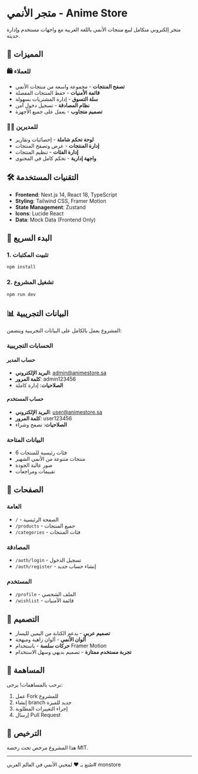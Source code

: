 # متجر الأنمي - Anime Store

متجر إلكتروني متكامل لبيع منتجات الأنمي باللغة العربية مع واجهات مستخدم وإدارة حديثة.

## 🌟 المميزات

### 🛍️ للعملاء
- **تصفح المنتجات** - مجموعة واسعة من منتجات الأنمي
- **قائمة الأمنيات** - حفظ المنتجات المفضلة
- **سلة التسوق** - إدارة المشتريات بسهولة
- **نظام المصادقة** - تسجيل دخول آمن
- **تصميم متجاوب** - يعمل على جميع الأجهزة

### 👨‍💼 للمديرين
- **لوحة تحكم شاملة** - إحصائيات وتقارير
- **إدارة المنتجات** - عرض وتصفح المنتجات
- **إدارة الفئات** - تنظيم المنتجات
- **واجهة إدارية** - تحكم كامل في المحتوى

## 🛠️ التقنيات المستخدمة

- **Frontend**: Next.js 14, React 18, TypeScript
- **Styling**: Tailwind CSS, Framer Motion
- **State Management**: Zustand
- **Icons**: Lucide React
- **Data**: Mock Data (Frontend Only)

## 🚀 البدء السريع

### 1. تثبيت المكتبات

```bash
npm install
```

### 2. تشغيل المشروع

```bash
npm run dev
```

## 📊 البيانات التجريبية

المشروع يعمل بالكامل على البيانات التجريبية ويتضمن:

### الحسابات التجريبية

#### حساب المدير
- **البريد الإلكتروني**: admin@animestore.sa
- **كلمة المرور**: admin123456
- **الصلاحيات**: إدارة كاملة

#### حساب المستخدم
- **البريد الإلكتروني**: user@animestore.sa
- **كلمة المرور**: user123456
- **الصلاحيات**: تصفح وشراء

### البيانات المتاحة
- 6 فئات رئيسية للمنتجات
- منتجات متنوعة من الأنمي الشهير
- صور عالية الجودة
- تقييمات ومراجعات

## 📱 الصفحات

### العامة
- `/` - الصفحة الرئيسية
- `/products` - جميع المنتجات
- `/categories` - فئات المنتجات

### المصادقة
- `/auth/login` - تسجيل الدخول
- `/auth/register` - إنشاء حساب جديد

### المستخدم
- `/profile` - الملف الشخصي
- `/wishlist` - قائمة الأمنيات

## 🎨 التصميم

- **تصميم عربي** - يدعم الكتابة من اليمين لليسار
- **ألوان الأنمي** - ألوان زاهية ومبهجة
- **حركات سلسة** - باستخدام Framer Motion
- **تجربة مستخدم ممتازة** - تصميم بديهي وسهل الاستخدام

## 🤝 المساهمة

نرحب بالمساهمات! يرجى:
1. عمل Fork للمشروع
2. إنشاء branch جديد للميزة
3. إجراء التغييرات المطلوبة
4. إرسال Pull Request

## 📄 الترخيص

هذا المشروع مرخص تحت رخصة MIT.

---

صُنع بـ ❤️ لمحبي الأنمي في العالم العربي#   m o n s t o r e  
 